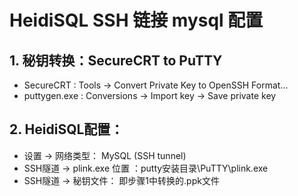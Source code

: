 # HeidiSQL SSH 链接 mysql 配置

## 1. 秘钥转换：SecureCRT to PuTTY
* SecureCRT : Tools -> Convert Private Key to OpenSSH Format...
* puttygen.exe : Conversions -> Import key -> Save private key

## 2. HeidiSQL配置：
* 设置 -> 网络类型： MySQL (SSH tunnel)
* SSH隧道 -> plink.exe 位置 ：putty安装目录\PuTTY\plink.exe
* SSH隧道 -> 秘钥文件： 即步骤1中转换的.ppk文件